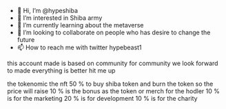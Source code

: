 - 👋 Hi, I’m @hypeshiba
- 👀 I’m interested in Shiba army 
- 🌱 I’m currently learning about the metaverse
- 💞️ I’m looking to collaborate on people who has desire to change the future
- 📫 How to reach me with twitter hypebeast1

this account made is based on community for community
we look forward to made everything is better hit me up 

the tokenomic the nft 
50 % to buy shiba token and burn the token so the price will raise
10 % is the bonus as the token or merch for the hodler 
10 % is for the marketing 
20 % is for development
10 % is for the charity

<!---
hypeshiba/hypeshiba is a ✨ special ✨ repository because its `README.md` (this file) appears on your GitHub profile.
You can click the Preview link to take a look at your changes.
--->
